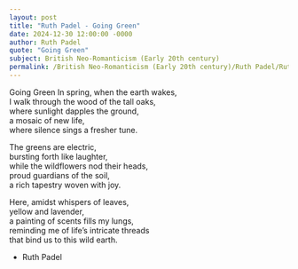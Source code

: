 ```yaml
---
layout: post
title: "Ruth Padel - Going Green"
date: 2024-12-30 12:00:00 -0000
author: Ruth Padel
quote: "Going Green"
subject: British Neo-Romanticism (Early 20th century)
permalink: /British Neo-Romanticism (Early 20th century)/Ruth Padel/Ruth Padel - Going Green
---
```


Going Green
In spring, when the earth wakes,  
I walk through the wood of the tall oaks,  
where sunlight dapples the ground,  
a mosaic of new life,  
where silence sings a fresher tune.

The greens are electric,  
bursting forth like laughter,  
while the wildflowers nod their heads,  
proud guardians of the soil,  
a rich tapestry woven with joy.  

Here, amidst whispers of leaves,  
yellow and lavender,  
a painting of scents fills my lungs,  
reminding me of life’s intricate threads  
that bind us to this wild earth.

- Ruth Padel

